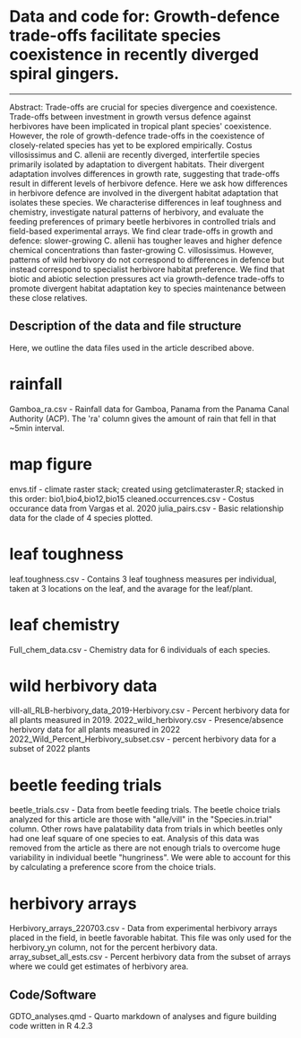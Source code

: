 # Data and code for: Growth-defence trade-offs facilitate species coexistence in recently diverged spiral gingers.
---

Abstract:
Trade-offs are crucial for species divergence and coexistence. Trade-offs between investment in growth versus defence against herbivores have been implicated in tropical plant species' coexistence. However, the role of growth-defence trade-offs in the coexistence of closely-related species has yet to be explored empirically. Costus villosissimus and C. allenii are recently diverged, interfertile species primarily isolated by adaptation to divergent habitats. Their divergent adaptation involves differences in growth rate, suggesting that trade-offs result in different levels of herbivore defence. Here we ask how differences in herbivore defence are involved in the divergent habitat adaptation that isolates these species. We characterise differences in leaf toughness and chemistry, investigate natural patterns of herbivory, and evaluate the feeding preferences of primary beetle herbivores in controlled trials and field-based experimental arrays. We find clear trade-offs in growth and defence: slower-growing C. allenii has tougher leaves and higher defence chemical concentrations than faster-growing C. villosissimus. However, patterns of wild herbivory do not correspond to differences in defence but instead correspond to specialist herbivore habitat preference. We find that biotic and abiotic selection pressures act via growth-defence trade-offs to promote divergent habitat adaptation key to species maintenance between these close relatives.

## Description of the data and file structure

Here, we outline the data files used in the article described above. 

# rainfall
Gamboa_ra.csv - Rainfall data for Gamboa, Panama from the Panama Canal Authority (ACP). The 'ra' column gives the amount of rain that fell in that ~5min interval. 
# map figure
envs.tif - climate raster stack; created using getclimateraster.R; stacked in this order: bio1,bio4,bio12,bio15
cleaned.occurrences.csv - Costus occurance data from Vargas et al. 2020
julia_pairs.csv - Basic relationship data for the clade of 4 species plotted. 
# leaf toughness
leaf.toughness.csv - Contains 3 leaf toughness measures per individual, taken at 3 locations on the leaf, and the avarage for the leaf/plant. 
# leaf chemistry
Full_chem_data.csv - Chemistry data for 6 individuals of each species.
# wild herbivory data 
vill-all_RLB-herbivory_data_2019-Herbivory.csv - Percent herbivory data for all plants measured in 2019.
2022_wild_herbivory.csv - Presence/absence herbivory data for all plants measured in 2022
2022_Wild_Percent_Herbivory_subset.csv - percent herbivory data for a subset of 2022 plants
# beetle feeding trials
beetle_trials.csv - Data from beetle feeding trials. The beetle choice trials analyzed for this article are those with "alle/vill" in the "Species.in.trial" column. Other rows have palatability data from trials in which beetles only had one leaf square of one species to eat. Analysis of this data was removed from the article as there are not enough trials to overcome huge variability in individual beetle "hungriness". We were able to account for this by calculating a preference score from the choice trials. 
# herbivory arrays
Herbivory_arrays_220703.csv - Data from experimental herbivory arrays placed in the field, in beetle favorable habitat. This file was only used for the herbivory_yn column, not for the percent herbivory data.
array_subset_all_ests.csv - Percent herbivory data from the subset of arrays where we could get estimates of herbivory area. 

## Code/Software

GDTO_analyses.qmd - Quarto markdown of analyses and figure building code written in R 4.2.3
